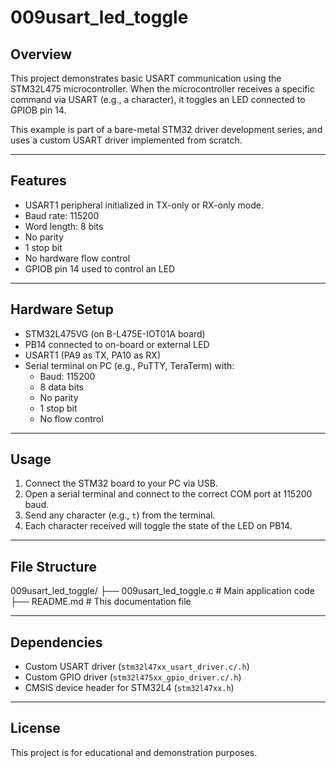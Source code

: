 # 009usart_led_toggle

## Overview

This project demonstrates basic USART communication using the STM32L475 microcontroller. When the microcontroller receives a specific command via USART (e.g., a character), it toggles an LED connected to GPIOB pin 14.

This example is part of a bare-metal STM32 driver development series, and uses a custom USART driver implemented from scratch.

---

## Features

- USART1 peripheral initialized in TX-only or RX-only mode.
- Baud rate: 115200
- Word length: 8 bits
- No parity
- 1 stop bit
- No hardware flow control
- GPIOB pin 14 used to control an LED

---

## Hardware Setup

- STM32L475VG (on B-L475E-IOT01A board)
- PB14 connected to on-board or external LED
- USART1 (PA9 as TX, PA10 as RX)
- Serial terminal on PC (e.g., PuTTY, TeraTerm) with:
  - Baud: 115200
  - 8 data bits
  - No parity
  - 1 stop bit
  - No flow control

---

## Usage

1. Connect the STM32 board to your PC via USB.
2. Open a serial terminal and connect to the correct COM port at 115200 baud.
3. Send any character (e.g., `t`) from the terminal.
4. Each character received will toggle the state of the LED on PB14.

---

## File Structure

009usart_led_toggle/
├── 009usart_led_toggle.c # Main application code
├── README.md # This documentation file


---

## Dependencies

- Custom USART driver (`stm32l47xx_usart_driver.c/.h`)
- Custom GPIO driver (`stm32l475xx_gpio_driver.c/.h`)
- CMSIS device header for STM32L4 (`stm32l47xx.h`)

---

## License

This project is for educational and demonstration purposes.
